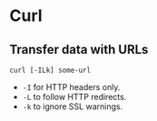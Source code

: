 # Curl

## Transfer data with URLs

```shell
curl [-ILk] some-url
```

- `-I` for HTTP headers only.
- `-L` to follow HTTP redirects.
- `-k` to ignore SSL warnings.
